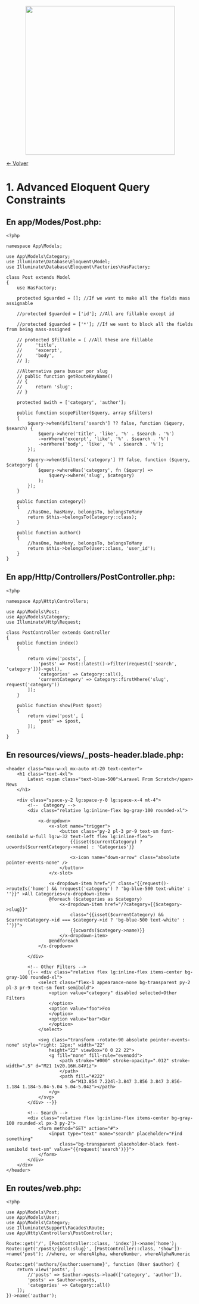 <p align="center"><a href="https://laravel.com" target="_blank"><img src="https://raw.githubusercontent.com/laravel/art/master/logo-lockup/5%20SVG/2%20CMYK/1%20Full%20Color/laravel-logolockup-cmyk-red.svg" width="400"></a></p>

[<- Volver](../../README.md)

# 1. Advanced Eloquent Query Constraints

## En app/Modes/Post.php:

    <?php

    namespace App\Models;

    use App\Models\Category;
    use Illuminate\Database\Eloquent\Model;
    use Illuminate\Database\Eloquent\Factories\HasFactory;

    class Post extends Model
    {
        use HasFactory;

        protected $guarded = []; //If we want to make all the fields mass assignable

        //protected $guarded = ['id']; //All are fillable except id

        //protected $guarded = ['*']; //If we want to block all the fields from being mass-assigned

        // protected $fillable = [ //All these are fillable
        //     'title',
        //     'excerpt',
        //     'body',
        // ];

        //Alternativa para buscar por slug
        // public function getRouteKeyName()
        // {
        //     return 'slug';
        // }

        protected $with = ['category', 'author'];

        public function scopeFilter($query, array $filters)
        {
            $query->when($filters['search'] ?? false, function ($query, $search) {
                $query->where('title', 'like', '%' . $search . '%')
                ->orWhere('excerpt', 'like', '%' . $search . '%')
                ->orWhere('body', 'like', '%' . $search . '%');
            });

            $query->when($filters['category'] ?? false, function ($query, $category) {
                $query->whereHas('category', fn ($query) =>
                    $query->where('slug', $category)
                );
            });
        }

        public function category() 
        {
            //hasOne, hasMany, belongsTo, belongsToMany
            return $this->belongsTo(Category::class);
        }

        public function author() 
        {
            //hasOne, hasMany, belongsTo, belongsToMany
            return $this->belongsTo(User::class, 'user_id');
        }
    }

## En app/Http/Controllers/PostController.php:

    <?php

    namespace App\Http\Controllers;

    use App\Models\Post;
    use App\Models\Category;
    use Illuminate\Http\Request;

    class PostController extends Controller
    {
        public function index()
        {
            
            return view('posts', [
                'posts' => Post::latest()->filter(request(['search', 'category']))->get(),
                'categories' => Category::all(),
                'currentCategory' => Category::firstWhere('slug', request('category'))
            ]);
        }

        public function show(Post $post)
        {
            return view('post', [
                'post' => $post,
            ]);
        }
    }

## En resources/views/_posts-header.blade.php:

    <header class="max-w-xl mx-auto mt-20 text-center">
        <h1 class="text-4xl">
            Latest <span class="text-blue-500">Laravel From Scratch</span> News
        </h1>

        <div class="space-y-2 lg:space-y-0 lg:space-x-4 mt-4">
            <!--  Category -->
            <div class="relative lg:inline-flex bg-gray-100 rounded-xl">

                <x-dropdown>
                    <x-slot name="trigger">
                        <button class="py-2 pl-3 pr-9 text-sm font-semibold w-full lg:w-32 text-left flex lg:inline-flex">
                            {{isset($currentCategory) ? ucwords($currentCategory->name) : 'Categories'}}
                            
                            <x-icon name="down-arrow" class="absolute pointer-events-none" />
                        </button>
                    </x-slot>

                    <x-dropdown-item href="/" class="{{request()->routeIs('home') && !request('category') ? 'bg-blue-500 text-white' : ''}}" >All Categories</x-dropdown-item>
                    @foreach ($categories as $category)
                        <x-dropdown-item href="/?category={{$category->slug}}"
                            class="{{isset($currentCategory) && $currentCategory->id === $category->id ? 'bg-blue-500 text-white' : ''}}">
                            {{ucwords($category->name)}}
                        </x-dropdown-item>
                    @endforeach
                </x-dropdown>

            </div>

            <!-- Other Filters -->
            {{-- <div class="relative flex lg:inline-flex items-center bg-gray-100 rounded-xl">
                <select class="flex-1 appearance-none bg-transparent py-2 pl-3 pr-9 text-sm font-semibold">
                    <option value="category" disabled selected>Other Filters
                    </option>
                    <option value="foo">Foo
                    </option>
                    <option value="bar">Bar
                    </option>
                </select>

                <svg class="transform -rotate-90 absolute pointer-events-none" style="right: 12px;" width="22"
                    height="22" viewBox="0 0 22 22">
                    <g fill="none" fill-rule="evenodd">
                        <path stroke="#000" stroke-opacity=".012" stroke-width=".5" d="M21 1v20.16H.84V1z">
                        </path>
                        <path fill="#222"
                            d="M13.854 7.224l-3.847 3.856 3.847 3.856-1.184 1.184-5.04-5.04 5.04-5.04z"></path>
                    </g>
                </svg>
            </div> --}}

            <!-- Search -->
            <div class="relative flex lg:inline-flex items-center bg-gray-100 rounded-xl px-3 py-2">
                <form method="GET" action="#">
                    <input type="text" name="search" placeholder="Find something"
                        class="bg-transparent placeholder-black font-semibold text-sm" value="{{request('search')}}">
                </form>
            </div>
        </div>
    </header>

## En routes/web.php:

    <?php

    use App\Models\Post;
    use App\Models\User;
    use App\Models\Category;
    use Illuminate\Support\Facades\Route;
    use App\Http\Controllers\PostController;

    Route::get('/', [PostController::class, 'index'])->name('home');
    Route::get('/posts/{post:slug}', [PostController::class, 'show'])->name('post'); //where, or whereAlpha, whereNumber, whereAlphaNumeric

    Route::get('authors/{author:username}', function (User $author) {
        return view('posts', [
            //'posts' => $author->posts->load(['category', 'author']),
            'posts' => $author->posts,
            'categories' => Category::all()
        ]);
    })->name('author');